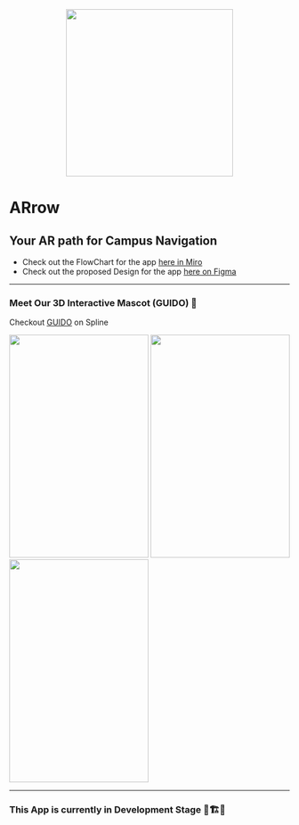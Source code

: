 <div align="center">
  
<img src="https://github.com/Siddhant-Patil0203/ARrow/assets/77800620/70cd47ce-ad94-4a45-b218-5c29b54377cc" width="300px">

</div>

# ARrow
## Your AR path for Campus Navigation 

- Check out the FlowChart for the app [here in Miro](https://miro.com/app/board/uXjVMtdiQ44=/?share_link_id=871365920745)
- Check out the proposed Design for the app [here on Figma](https://www.figma.com/file/dtsef3cVpIeAhTdGc5Dmzx/ARrow?type=design&node-id=98-2&mode=design&t=1d5LLb8ZOmHYmbIK-0)


---
### Meet Our 3D Interactive Mascot (GUIDO) 🤖
Checkout [GUIDO](https://my.spline.design/arrowmascot-d7549a03c91f5f13297d0d6b531d40ca/) on Spline <br>

<img src="https://github.com/vishal10kesharwani/ARrow/assets/66909545/0e56cbb5-ebb0-4653-9dfa-15897ff14511" width="250px" height="400">

<img src="https://github.com/vishal10kesharwani/ARrow/assets/66909545/32c0c01d-e359-4488-a3d1-8b8a092b29ff" width="250px" height="400">

<img src="https://github.com/vishal10kesharwani/ARrow/assets/66909545/841041de-fdea-4953-9556-5db9bbe005cc" width="250px" height="400">


---



### This App is currently in Development Stage 👷🏗️🚧
